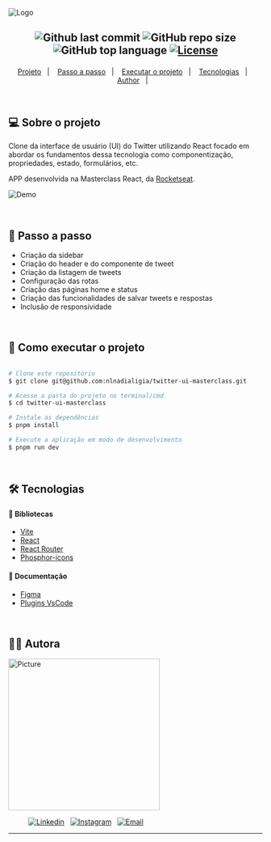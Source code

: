 ![Logo](https://ik.imagekit.io/l7cwocexhc/readme/Twitter%20UI_PvUHPJrxG.png?updatedAt=1708210600534)

<h2  align="center">

![Github last commit](https://img.shields.io/github/last-commit/nlnadialigia/twitter-ui-masterclass?color=004aad&style=plastic)
![GitHub repo size](https://img.shields.io/github/repo-size/nlnadialigia/twitter-ui-masterclass?color=004aad&style=plastic)
![GitHub top language](https://img.shields.io/github/languages/top/nlnadialigia/twitter-ui-masterclass?style=plastic&color=004aad)
[![License](https://img.shields.io/github/license/nlnadialigia/twitter-ui-masterclass?color=004aad&logoColor=004aad&style=plastic)](./LICENSE)

</h2>
<p align="center">
  <a href="#💻-sobre-projeto">Projeto</a>&nbsp;&nbsp;&nbsp;|&nbsp;&nbsp;&nbsp;
  <a href="#📎-passo-a-passo">Passo a passo</a>&nbsp;&nbsp;&nbsp;|&nbsp;&nbsp;&nbsp;
  <a href="#🚀-como-executar-o-projeto">Executar o projeto</a>&nbsp;&nbsp;&nbsp;|&nbsp;&nbsp;&nbsp;
  <a href="#🛠-tecnologias">Tecnologias</a>&nbsp;&nbsp;&nbsp;|&nbsp;&nbsp;&nbsp;
  <a href="#-author">Author</a>&nbsp;&nbsp;&nbsp;|&nbsp;&nbsp;&nbsp;
</p>

<br>

## 💻 Sobre o projeto

Clone da interface de usuário (UI) do Twitter utilizando React focado em abordar os fundamentos dessa tecnologia como componentização, propriedades, estado, formulários, etc.

APP desenvolvida na Masterclass React, da [Rocketseat](https://www.rocketseat.com.br/).

<!-- ![Em construção](https://ik.imagekit.io/l7cwocexhc/crud-flask/em-contrucao.png?updatedAt=1706705289779) -->

![Demo](https://ik.imagekit.io/l7cwocexhc/readme/twitter_44utMmkyM.gif?updatedAt=1708306408431)

<br>

## 📎 Passo a passo

- Criação da sidebar
- Criação do header e do componente de tweet
- Criação da listagem de tweets
- Configuração das rotas
- Criação das páginas home e status
- Criação das funcionalidades de salvar tweets e respostas
- Inclusão de responsividade

<br>

## 🚀 Como executar o projeto

```bash

# Clone este repositório
$ git clone git@github.com:nlnadialigia/twitter-ui-masterclass.git

# Acesse a pasta do projeto no terminal/cmd
$ cd twitter-ui-masterclass

# Instale as dependências
$ pnpm install

# Execute a aplicação em modo de desenvolvimento
$ pnpm run dev

```

<br>

## 🛠 Tecnologias

#### 🎲 Bibliotecas

- [Vite](https://vitejs.dev/)
- [React](https://react.dev/)
- [React Router](https://reactrouter.com/en/main)
- [Phosphor-icons](https://phosphoricons.com/)

#### 🎲 Documentação

- [Figma](https://www.figma.com/file/eQUg7jbkWtOkrxHRKBxHQ4/Twitter-UI?type=design&node-id=101%3A167&mode=design&t=s3O6Nd9YHPDW2Oqj-1)
- [Plugins VsCode](.vscode/extensions.json)

<br>

## 👩‍💼 Autora

<img src="https://ik.imagekit.io/l7cwocexhc/me/card_nlnadialigia.png?updatedAt=1694126884257" width="300px;" alt="Picture"/>

&nbsp;&nbsp;&nbsp;&nbsp;&nbsp;&nbsp;&nbsp;&nbsp;&nbsp;&nbsp;[![Linkedin](https://img.shields.io/badge/-Linkedin-732a7b?style=plastic&logo=Linkedin&logoColor=white&link=https://www.linkedin.com/in/nlnadialigia/)](https://www.linkedin.com/in/nlnadialigia)&nbsp;&nbsp;
[![Instagram](https://img.shields.io/badge/Instagram-732a7b?style=plastic&logo=instagram&logoColor=white)](https://www.instagram.com/nl.nadia.ligia)&nbsp;&nbsp;
[![Email](https://img.shields.io/badge/-Email-732a7b?style=plastic&logo=Gmail&logoColor=white&link=mailto:nlnadialigia@gmail.com)](mailto:nlnadialigia@gmail.com)&nbsp;&nbsp;

---
